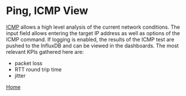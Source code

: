 # Ping, ICMP View
[ICMP](https://en.wikipedia.org/wiki/Internet_Control_Message_Protocol) allows a high level analysis of the current network conditions. The input field allows entering the target IP address as well as options of the ICMP command. If logging is enabled, the results of the ICMP test are pushed to the InfluxDB and can be viewed in the dashboards. The most relevant KPIs gathered here are:
* packet loss
* RTT round trip time
* jitter

[Home](OpenMobileNetworkToolkit.md)